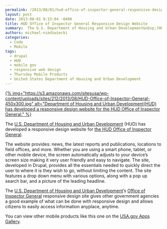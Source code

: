 ```yaml
---
permalink: /2013/08/01/hud-office-of-inspector-general-responsive-design-website/
layout: post
date: 2013-08-01 9:15:04 -0400
title: HUD Office of Inspector General Responsive Design Website
summary:  The U.S. Department of Housing and Urban Development&nbsp;(HUD) has developed a responsive design website for the HUD Office of Inspector General. The website provides\: news, the latest reports and publications, locations to field
authors: michael-niedzwiecki
categories:
  - Code
  - Mobile
tags:
  - drupal
  - HUD
  - mobile gov
  - responsive web design
  - Thursday Mobile Products
  - United States Department of Housing and Urban Development
---
```


[{% img="https://s3.amazonaws.com/sitesusa/wp-content/uploads/sites/212/2013/08/HUD-Office-of-Inspector-General-450x300.jpg" alt="Department of Housing and Urban Development(HUD) has developed a responsive design website for the HUD Office of Inspector General." %}](https://s3.amazonaws.com/sitesusa/wp-content/uploads/sites/212/2013/08/HUD-Office-of-Inspector-General.jpg)

The [U.S. Department of Housing and Urban Development](http://portal.hud.gov/hudportal/HUD) (HUD) has developed a responsive design website for [the HUD Office of Inspector General](http://www.hudoig.gov/).

The website provides: news, the latest reports and publications, locations to field offices, and more. Whether you are using a smart phone, tablet, or other mobile device, the screen automatically adjusts to your device’s screen size making it very user friendly and easy to navigate. The site, developed in Drupal, provides all the essentials needed  to quickly direct the user to where it is they wish to go, without limiting the content. The site features a drop down menu with various options, along with a pop up search bar, and a picture of the leading headline.

The [U.S. Department of Housing and Urban Development](http://portal.hud.gov/hudportal/HUD)’s [Office of Inspector General](http://www.hudoig.gov/) responsive design site gives other government agencies a good example of what can be done with responsive design and allows citizens to easily access information anyplace, anytime.

You can view other mobile products like this one on the [USA.gov Apps Gallery](http://apps.usa.gov/).